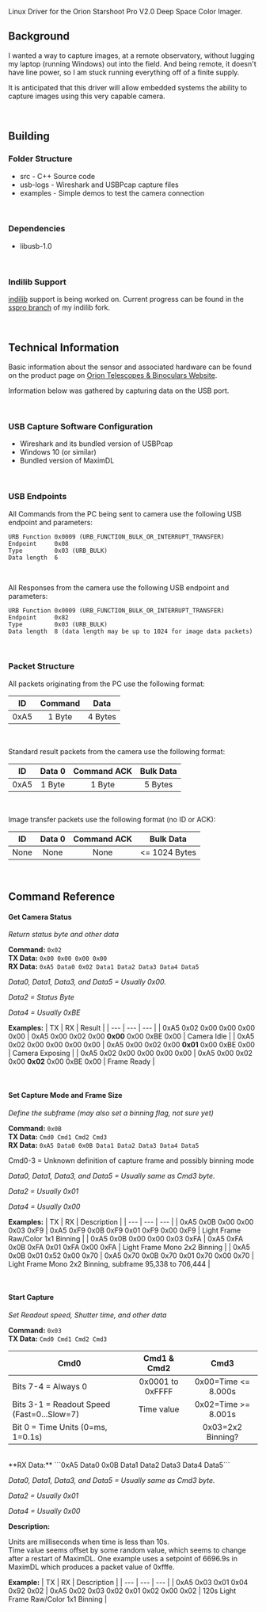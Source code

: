 Linux Driver for the Orion Starshoot Pro V2.0 Deep Space Color Imager.

## Background
I wanted a way to capture images, at a remote observatory, without lugging my laptop (running Windows) out into the field. And being remote, it doesn't have line power, so I am stuck running everything off of a finite supply. 

It is anticipated that this driver will allow embedded systems the ability to capture images using this very capable camera.

&nbsp;
## Building
### Folder Structure
  * src      - C++ Source code
  * usb-logs - Wireshark and USBPcap capture files
  * examples - Simple demos to test the camera connection

&nbsp;
### Dependencies
  * libusb-1.0

&nbsp;
### Indilib Support
[indilib](http://www.indilib.org/) support is being worked on. Current progress can be found in the [sspro branch](https://github.com/compeoree/indi/tree/sspro) of my indilib fork.

&nbsp;
## Technical Information
Basic information about the sensor and associated hardware can be found on the product page on [Orion Telescopes & Binoculars Website](http://www.telescope.com/Orion-StarShoot-Pro-V20-Deep-Space-Color-CCD-Imaging-Camera/p/52085.uts).

Information below was gathered by capturing data on the USB port.

&nbsp;

### USB Capture Software Configuration
  * Wireshark and its bundled version of USBPcap
  * Windows 10 (or similar)
  * Bundled version of MaximDL

&nbsp;

### USB Endpoints

All Commands from the PC being sent to camera use the following USB endpoint and parameters:

```
URB Function 0x0009 (URB_FUNCTION_BULK_OR_INTERRUPT_TRANSFER)
Endpoint     0x08 
Type         0x03 (URB_BULK)
Data length  6
```

&nbsp;

All Responses from the camera use the following USB endpoint and parameters:

```
URB Function 0x0009 (URB_FUNCTION_BULK_OR_INTERRUPT_TRANSFER)
Endpoint     0x82 
Type         0x03 (URB_BULK)
Data length  8 (data length may be up to 1024 for image data packets)
```

&nbsp;

### Packet Structure

All packets originating from the PC use the following format:

| ID  | Command | Data |
|:---:|:-------:|:----:|
| 0xA5 | 1 Byte | 4 Bytes |

&nbsp;

Standard result packets from the camera use the following format:

| ID  | Data 0 | Command ACK | Bulk Data |
|:---:|:------:|:-----------:|:---------:|
| 0xA5 | 1 Byte |   1 Byte    | 5 Bytes |

&nbsp;

Image transfer packets use the following format (no ID or ACK):

| ID  | Data 0 | Command ACK | Bulk Data |
|:---:|:------:|:-----------:|:---------:|
| None | None | None    | <= 1024 Bytes |

&nbsp;

## Command Reference

#### Get Camera Status
_Return status byte and other data_

**Command:** ```0x02```
<br>
**TX Data:** ```0x00 0x00 0x00 0x00```
<br>
**RX Data:** ```0xA5 Data0 0x02 Data1 Data2 Data3 Data4 Data5```

_Data0, Data1, Data3, and Data5 = Usually 0x00._

_Data2 = Status Byte_

_Data4 = Usually 0xBE_

**Examples:**
| TX | RX | Result |
| --- | --- | --- |
| 0xA5 0x02 0x00 0x00 0x00 0x00 | 0xA5 0x00 0x02 0x00 **0x00** 0x00 0xBE 0x00 | Camera Idle |
| 0xA5 0x02 0x00 0x00 0x00 0x00 | 0xA5 0x00 0x02 0x00 **0x01** 0x00 0xBE 0x00 | Camera Exposing |
| 0xA5 0x02 0x00 0x00 0x00 0x00 | 0xA5 0x00 0x02 0x00 **0x02** 0x00 0xBE 0x00 | Frame Ready |

&nbsp;

#### Set Capture Mode and Frame Size
_Define the subframe (may also set a binning flag, not sure yet)_

**Command:** ```0x0B```
<br>
**TX Data:** ```Cmd0 Cmd1 Cmd2 Cmd3```
<br>
**RX Data:** ```0xA5 Data0 0x0B Data1 Data2 Data3 Data4 Data5```

Cmd0-3 = Unknown definition of capture frame and possibly binning mode

_Data0, Data1, Data3, and Data5 = Usually same as Cmd3 byte._

_Data2 = Usually 0x01_

_Data4 = Usually 0x00_

**Examples:**
| TX | RX | Description |
| --- | --- | --- |
| 0xA5 0x0B 0x00 0x00 0x03 0xF9 | 0xA5 0xF9 0x0B 0xF9 0x01 0xF9 0x00 0xF9 | Light Frame Raw/Color 1x1 Binning |
| 0xA5 0x0B 0x00 0x00 0x03 0xFA | 0xA5 0xFA 0x0B 0xFA 0x01 0xFA 0x00 0xFA | Light Frame Mono 2x2 Binning |
| 0xA5 0x0B 0x01 0x52 0x00 0x70 | 0xA5 0x70 0x0B 0x70 0x01 0x70 0x00 0x70 | Light Frame Mono 2x2 Binning, subframe 95,338 to 706,444 |

&nbsp;

#### Start Capture
_Set Readout speed, Shutter time, and other data_

**Command:** ```0x03```
<br>
**TX Data:** ```Cmd0 Cmd1 Cmd2 Cmd3```

| Cmd0 | Cmd1 & Cmd2 | Cmd3 |
| ------------------- |:----------------:|:-------------------:|
| Bits 7-4 = Always 0 | 0x0001 to 0xFFFF | 0x00=Time <= 8.000s |
| Bits 3-1 = Readout Speed (Fast=0...Slow=7) | Time value | 0x02=Time >= 8.001s |
| Bit 0 = Time Units (0=ms, 1=0.1s) |                  | 0x03=2x2 Binning?   |
<br>
**RX Data:** ```0xA5 Data0 0x0B Data1 Data2 Data3 Data4 Data5```

_Data0, Data1, Data3, and Data5 = Usually same as Cmd3 byte._

_Data2 = Usually 0x01_

_Data4 = Usually 0x00_

**Description:**

Units are milliseconds when time is less than 10s.<br>
Time value seems offset by some random value, which seems to change after a restart of MaximDL. One example uses a setpoint of 6696.9s in MaximDL which produces a packet value of 0xfffe.<br>

**Example:**
| TX | RX | Description |
| --- | --- | --- |
| 0xA5 0x03 0x01 0x04 0x92 0x02 | 0xA5 0x02 0x03 0x02 0x01 0x02 0x00 0x02 | 120s Light Frame Raw/Color 1x1 Binning |

